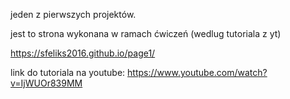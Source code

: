 jeden z pierwszych projektów. 

jest to strona wykonana w ramach ćwiczeń (wedlug tutoriala z yt)

https://sfeliks2016.github.io/page1/

link do tutoriala na youtube:
https://www.youtube.com/watch?v=IjWUOr839MM


